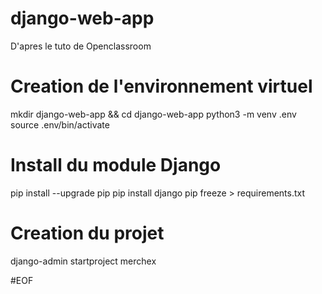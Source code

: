 # django-web-app
D'apres le tuto de Openclassroom

# Creation de l'environnement virtuel
mkdir django-web-app && cd django-web-app
python3 -m venv .env
source .env/bin/activate

# Install du module Django
pip install --upgrade pip
pip install django
pip freeze > requirements.txt

# Creation du projet
django-admin startproject merchex

#EOF
